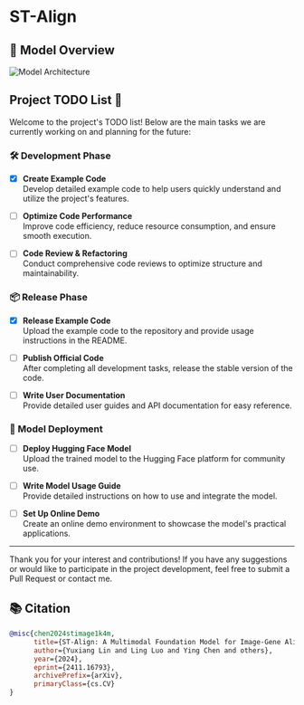 # ST-Align
## 📖 Model Overview

![Model Architecture](https://github.com/dumbgoos/STAlign/blob/main/img/model.png)

## Project TODO List 🚀

Welcome to the project's TODO list! Below are the main tasks we are currently working on and planning for the future:

### 🛠️ Development Phase

- [x] **Create Example Code**  
  Develop detailed example code to help users quickly understand and utilize the project's features.

- [ ] **Optimize Code Performance**  
  Improve code efficiency, reduce resource consumption, and ensure smooth execution.

- [ ] **Code Review & Refactoring**  
  Conduct comprehensive code reviews to optimize structure and maintainability.

### 📦 Release Phase

- [x] **Release Example Code**  
  Upload the example code to the repository and provide usage instructions in the README.

- [ ] **Publish Official Code**  
  After completing all development tasks, release the stable version of the code.

- [ ] **Write User Documentation**  
  Provide detailed user guides and API documentation for easy reference.

### 🤖 Model Deployment

- [ ] **Deploy Hugging Face Model**  
  Upload the trained model to the Hugging Face platform for community use.

- [ ] **Write Model Usage Guide**  
  Provide detailed instructions on how to use and integrate the model.

- [ ] **Set Up Online Demo**  
  Create an online demo environment to showcase the model's practical applications.

---

Thank you for your interest and contributions! If you have any suggestions or would like to participate in the project development, feel free to submit a Pull Request or contact me.

## 📚 Citation
```bibtex
@misc{chen2024stimage1k4m,
      title={ST-Align: A Multimodal Foundation Model for Image-Gene Alignment in Spatial Transcriptomics}, 
      author={Yuxiang Lin and Ling Luo and Ying Chen and others},
      year={2024},
      eprint={2411.16793},
      archivePrefix={arXiv},
      primaryClass={cs.CV}
}
```
